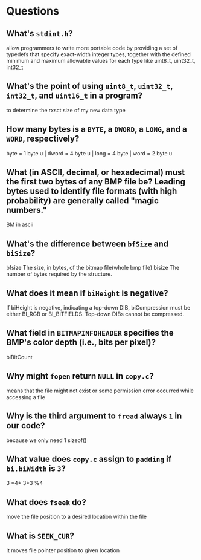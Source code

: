 # Questions

## What's `stdint.h`?

allow programmers to write more portable code by providing a set of typedefs that specify exact-width integer types, together with the defined minimum and maximum allowable values for each type 
like uint8_t, uint32_t, int32_t

## What's the point of using `uint8_t`, `uint32_t`, `int32_t`, and `uint16_t` in a program?

to determine the rxsct size of my new data type

## How many bytes is a `BYTE`, a `DWORD`, a `LONG`, and a `WORD`, respectively?

byte = 1 byte u  |   dword = 4 byte u  |  long = 4 byte   |  word = 2 byte u

## What (in ASCII, decimal, or hexadecimal) must the first two bytes of any BMP file be? Leading bytes used to identify file formats (with high probability) are generally called "magic numbers."

BM in ascii

## What's the difference between `bfSize` and `biSize`?

bfsize The size, in bytes, of the bitmap file(whole bmp file)
bisize The number of bytes required by the structure.

## What does it mean if `biHeight` is negative?

If biHeight is negative, indicating a top-down DIB, biCompression must be either BI_RGB or BI_BITFIELDS. Top-down DIBs cannot be compressed.

## What field in `BITMAPINFOHEADER` specifies the BMP's color depth (i.e., bits per pixel)?

biBitCount

## Why might `fopen` return `NULL` in `copy.c`?

means that the file might not exist or some permission error occurred while accessing a file

## Why is the third argument to `fread` always `1` in our code?

because we only need 1 sizeof()

## What value does `copy.c` assign to `padding` if `bi.biWidth` is `3`?

3  =4* 3*3   %4

## What does `fseek` do?

move the file position to a desired location within the file

## What is `SEEK_CUR`?

It moves file pointer position to given location

